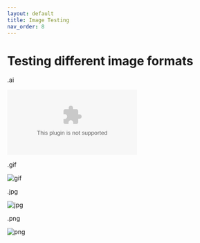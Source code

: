 ```yaml
---
layout: default
title: Image Testing
nav_order: 8
---
```


# Testing different image formats

.ai

![ai](/images/testimage.ai)

.gif

![gif](/images/testimage.gif)

.jpg

![jpg](/images/testimage.jpg)

.png

![png](/images/testimage.png)


